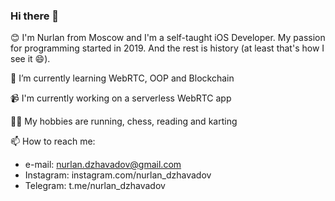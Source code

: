 ### Hi there 👋

😊 I'm Nurlan from Moscow and I'm a self-taught iOS Developer. My passion for programming started in 2019. And the rest is history (at least that's how I see it 😄).

🌱 I’m currently learning WebRTC, OOP and Blockchain

📹 I'm currently working on a serverless WebRTC app

🏃‍♂️ My hobbies are running, chess, reading and karting

📫 How to reach me: 
  - e-mail: nurlan.dzhavadov@gmail.com
  - Instagram: instagram.com/nurlan_dzhavadov
  - Telegram: t.me/nurlan_dzhavadov

